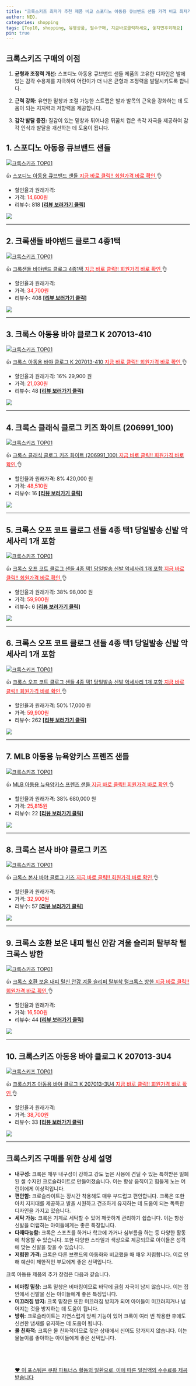 ```yaml
---
title: "크록스키즈 최저가 추천 제품 비교 스포디노 아동용 큐브밴드 샌들 가격 비교 최저가장점"
author: NEO.
categories: shopping
tags: [Top10, shopping, 유행상품, 필수구매, 지금바로클릭하세요, 놓치면후회해요]
pin: true
---
```

## 크록스키즈 구매의 이점
1. **균형과 조정력 개선:** 스포디노 아동용 큐브밴드 샌들 제품의 고유한 디자인은 발에 있는 감각 수용체를 자극하여 어린이가 더 나은 균형과 조정력을 발달시키도록 합니다.

2. **근력 강화:** 유연한 밑창과 조절 가능한 스트랩은 발과 발목의 근육을 강화하는 데 도움이 되는 지지력과 저항력을 제공합니다.

3. **감각 발달 증진:** 질감이 있는 밑창과 튀어나온 뒤꿈치 컵은 촉각 자극을 제공하여 감각 인식과 발달을 개선하는 데 도움이 됩니다.

   

## 1. 스포디노 아동용 큐브밴드 샌들

[![크록스키즈 TOP01](https://thumbnail8.coupangcdn.com/thumbnails/remote/490x490ex/image/rs_quotation_api/pwz6wbqf/9b2d0a6b5fb047259f60e171863eb95c.jpg)](https://link.coupang.com/re/AFFSDP?lptag=AF3617701&subid=GithubCoopas&pageKey=7172773657&traceid=V0-153&itemId=18074490906&vendorItemId=85227615643)


👍 [스포디노 아동용 큐브밴드 샌들 <font color=red> 지금 바로 클릭!! 회원가격 바로 확인 </font> ](https://link.coupang.com/re/AFFSDP?lptag=AF3617701&subid=GithubCoopas&pageKey=7172773657&traceid=V0-153&itemId=18074490906&vendorItemId=85227615643) 👌 


- 할인율과 원래가격: 
- 가격: <span style='color:red'>14,600원</span>
- 리뷰수: 818  [**[리뷰 보러가기 클릭]**](https://link.coupang.com/re/AFFSDP?lptag=AF3617701&subid=GithubCoopas&pageKey=7172773657&traceid=V0-153&itemId=18074490906&vendorItemId=85227615643)

[![](/discount_price.png)](https://link.coupang.com/re/AFFSDP?lptag=AF3617701&subid=GithubCoopas&pageKey=7172773657&traceid=V0-153&itemId=18074490906&vendorItemId=85227615643)

---


   

## 2. 크록샌들 바야밴드 클로그 4종1택

[![크록스키즈 TOP01](https://thumbnail8.coupangcdn.com/thumbnails/remote/490x490ex/image/vendor_inventory/5a70/5f259ae5bf96031f1cf25e46ac4b4e6f165f25223ca1223e4947ba40c4fe.jpg)](https://link.coupang.com/re/AFFSDP?lptag=AF3617701&subid=GithubCoopas&pageKey=7188296050&traceid=V0-153&itemId=18143481983&vendorItemId=88242522554)


👍 [크록샌들 바야밴드 클로그 4종1택 <font color=red> 지금 바로 클릭!! 회원가격 바로 확인 </font> ](https://link.coupang.com/re/AFFSDP?lptag=AF3617701&subid=GithubCoopas&pageKey=7188296050&traceid=V0-153&itemId=18143481983&vendorItemId=88242522554) 👌 


- 할인율과 원래가격: 
- 가격: <span style='color:red'>34,700원</span>
- 리뷰수: 408  [**[리뷰 보러가기 클릭]**](https://link.coupang.com/re/AFFSDP?lptag=AF3617701&subid=GithubCoopas&pageKey=7188296050&traceid=V0-153&itemId=18143481983&vendorItemId=88242522554)

[![](/discount_price.png)](https://link.coupang.com/re/AFFSDP?lptag=AF3617701&subid=GithubCoopas&pageKey=7188296050&traceid=V0-153&itemId=18143481983&vendorItemId=88242522554)

---


   

## 3. 크록스 아동용 바야 클로그 K 207013-410

[![크록스키즈 TOP01](https://thumbnail6.coupangcdn.com/thumbnails/remote/490x490ex/image/retail/images/2023/07/12/10/9/07e1fbbb-62c4-473a-b2a7-9fea1e767798.png)](https://link.coupang.com/re/AFFSDP?lptag=AF3617701&subid=GithubCoopas&pageKey=7460221944&traceid=V0-153&itemId=19443316539&vendorItemId=86554289192)


👍 [크록스 아동용 바야 클로그 K 207013-410 <font color=red> 지금 바로 클릭!! 회원가격 바로 확인 </font> ](https://link.coupang.com/re/AFFSDP?lptag=AF3617701&subid=GithubCoopas&pageKey=7460221944&traceid=V0-153&itemId=19443316539&vendorItemId=86554289192) 👌 


- 할인율과 원래가격: 16%  29,900   원
- 가격: <span style='color:red'>21,030원</span>
- 리뷰수: 48  [**[리뷰 보러가기 클릭]**](https://link.coupang.com/re/AFFSDP?lptag=AF3617701&subid=GithubCoopas&pageKey=7460221944&traceid=V0-153&itemId=19443316539&vendorItemId=86554289192)

[![](/discount_price.png)](https://link.coupang.com/re/AFFSDP?lptag=AF3617701&subid=GithubCoopas&pageKey=7460221944&traceid=V0-153&itemId=19443316539&vendorItemId=86554289192)

---


   

## 4. 크록스 클래식 클로그 키즈 화이트 (206991_100)

[![크록스키즈 TOP01](https://thumbnail8.coupangcdn.com/thumbnails/remote/490x490ex/image/vendor_inventory/2cf8/29206cc0a08fbe4b58a4a5ef81ff21e19c6624edc6b9f8042028f3cec628.jpg)](https://link.coupang.com/re/AFFSDP?lptag=AF3617701&subid=GithubCoopas&pageKey=6675366371&traceid=V0-153&itemId=17269256130&vendorItemId=86159769915)


👍 [크록스 클래식 클로그 키즈 화이트 (206991_100) <font color=red> 지금 바로 클릭!! 회원가격 바로 확인 </font> ](https://link.coupang.com/re/AFFSDP?lptag=AF3617701&subid=GithubCoopas&pageKey=6675366371&traceid=V0-153&itemId=17269256130&vendorItemId=86159769915) 👌 


- 할인율과 원래가격: 8%  420,000   원
- 가격: <span style='color:red'>48,510원</span>
- 리뷰수: 16  [**[리뷰 보러가기 클릭]**](https://link.coupang.com/re/AFFSDP?lptag=AF3617701&subid=GithubCoopas&pageKey=6675366371&traceid=V0-153&itemId=17269256130&vendorItemId=86159769915)

[![](/discount_price.png)](https://link.coupang.com/re/AFFSDP?lptag=AF3617701&subid=GithubCoopas&pageKey=6675366371&traceid=V0-153&itemId=17269256130&vendorItemId=86159769915)

---


   

## 5. 크록스 오프 코트 클로그 샌들 4종 택1 당일발송 신발 악세사리 1개 포함

[![크록스키즈 TOP01](https://thumbnail10.coupangcdn.com/thumbnails/remote/490x490ex/image/vendor_inventory/3c56/75c63b523e4d8db0975a2c757cd490defc046914f6d1e389806925d6a685.jpg)](https://link.coupang.com/re/AFFSDP?lptag=AF3617701&subid=GithubCoopas&pageKey=6697800808&traceid=V0-153&itemId=15502096976&vendorItemId=85846791575)


👍 [크록스 오프 코트 클로그 샌들 4종 택1 당일발송 신발 악세사리 1개 포함 <font color=red> 지금 바로 클릭!! 회원가격 바로 확인 </font> ](https://link.coupang.com/re/AFFSDP?lptag=AF3617701&subid=GithubCoopas&pageKey=6697800808&traceid=V0-153&itemId=15502096976&vendorItemId=85846791575) 👌 


- 할인율과 원래가격: 38%  98,000   원
- 가격: <span style='color:red'>59,900원</span>
- 리뷰수: 6  [**[리뷰 보러가기 클릭]**](https://link.coupang.com/re/AFFSDP?lptag=AF3617701&subid=GithubCoopas&pageKey=6697800808&traceid=V0-153&itemId=15502096976&vendorItemId=85846791575)

[![](/discount_price.png)](https://link.coupang.com/re/AFFSDP?lptag=AF3617701&subid=GithubCoopas&pageKey=6697800808&traceid=V0-153&itemId=15502096976&vendorItemId=85846791575)

---


   

## 6. 크록스 오프 코트 클로그 샌들 4종 택1 당일발송 신발 악세사리 1개 포함

[![크록스키즈 TOP01](https://thumbnail10.coupangcdn.com/thumbnails/remote/490x490ex/image/vendor_inventory/3c56/75c63b523e4d8db0975a2c757cd490defc046914f6d1e389806925d6a685.jpg)](https://link.coupang.com/re/AFFSDP?lptag=AF3617701&subid=GithubCoopas&pageKey=6697800808&traceid=V0-153&itemId=15502096974&vendorItemId=85846791715)


👍 [크록스 오프 코트 클로그 샌들 4종 택1 당일발송 신발 악세사리 1개 포함 <font color=red> 지금 바로 클릭!! 회원가격 바로 확인 </font> ](https://link.coupang.com/re/AFFSDP?lptag=AF3617701&subid=GithubCoopas&pageKey=6697800808&traceid=V0-153&itemId=15502096974&vendorItemId=85846791715) 👌 


- 할인율과 원래가격: 50%  17,000   원
- 가격: <span style='color:red'>59,900원</span>
- 리뷰수: 262  [**[리뷰 보러가기 클릭]**](https://link.coupang.com/re/AFFSDP?lptag=AF3617701&subid=GithubCoopas&pageKey=6697800808&traceid=V0-153&itemId=15502096974&vendorItemId=85846791715)

[![](/discount_price.png)](https://link.coupang.com/re/AFFSDP?lptag=AF3617701&subid=GithubCoopas&pageKey=6697800808&traceid=V0-153&itemId=15502096974&vendorItemId=85846791715)

---


   

## 7. MLB 아동용 뉴욕양키스 프렌즈 샌들

[![크록스키즈 TOP01](https://thumbnail6.coupangcdn.com/thumbnails/remote/490x490ex/image/rs_quotation_api/eszmpnob/67bf9a072b4e4e80acfc2e81cb4a0ca8.jpg)](https://link.coupang.com/re/AFFSDP?lptag=AF3617701&subid=GithubCoopas&pageKey=6161757290&traceid=V0-153&itemId=11963232024&vendorItemId=79235807126)


👍 [MLB 아동용 뉴욕양키스 프렌즈 샌들 <font color=red> 지금 바로 클릭!! 회원가격 바로 확인 </font> ](https://link.coupang.com/re/AFFSDP?lptag=AF3617701&subid=GithubCoopas&pageKey=6161757290&traceid=V0-153&itemId=11963232024&vendorItemId=79235807126) 👌 


- 할인율과 원래가격: 38%  680,000   원
- 가격: <span style='color:red'>25,815원</span>
- 리뷰수: 22  [**[리뷰 보러가기 클릭]**](https://link.coupang.com/re/AFFSDP?lptag=AF3617701&subid=GithubCoopas&pageKey=6161757290&traceid=V0-153&itemId=11963232024&vendorItemId=79235807126)

[![](/discount_price.png)](https://link.coupang.com/re/AFFSDP?lptag=AF3617701&subid=GithubCoopas&pageKey=6161757290&traceid=V0-153&itemId=11963232024&vendorItemId=79235807126)

---


   

## 8. 크록스 본사 바야 클로그 키즈

[![크록스키즈 TOP01](https://thumbnail10.coupangcdn.com/thumbnails/remote/490x490ex/image/vendor_inventory/fa07/952292c2c44fb49a5011137a966173343ea6e78572d95ce725499d6e14fb.jpg)](https://link.coupang.com/re/AFFSDP?lptag=AF3617701&subid=GithubCoopas&pageKey=6905813602&traceid=V0-153&itemId=16624263425&vendorItemId=80179064284)


👍 [크록스 본사 바야 클로그 키즈 <font color=red> 지금 바로 클릭!! 회원가격 바로 확인 </font> ](https://link.coupang.com/re/AFFSDP?lptag=AF3617701&subid=GithubCoopas&pageKey=6905813602&traceid=V0-153&itemId=16624263425&vendorItemId=80179064284) 👌 


- 할인율과 원래가격: 
- 가격: <span style='color:red'>32,900원</span>
- 리뷰수: 57  [**[리뷰 보러가기 클릭]**](https://link.coupang.com/re/AFFSDP?lptag=AF3617701&subid=GithubCoopas&pageKey=6905813602&traceid=V0-153&itemId=16624263425&vendorItemId=80179064284)

[![](/discount_price.png)](https://link.coupang.com/re/AFFSDP?lptag=AF3617701&subid=GithubCoopas&pageKey=6905813602&traceid=V0-153&itemId=16624263425&vendorItemId=80179064284)

---


   

## 9. 크록스 호환 보온 내피 털신 안감 겨울 슬리퍼 탈부착 털크록스 방한

[![크록스키즈 TOP01](https://thumbnail10.coupangcdn.com/thumbnails/remote/490x490ex/image/vendor_inventory/8abc/870f268125d6698c9082558f42315b61e3bc107e4f161e14a3ba47b0614d.jpg)](https://link.coupang.com/re/AFFSDP?lptag=AF3617701&subid=GithubCoopas&pageKey=7802018193&traceid=V0-153&itemId=21132585214&vendorItemId=88194294917)


👍 [크록스 호환 보온 내피 털신 안감 겨울 슬리퍼 탈부착 털크록스 방한 <font color=red> 지금 바로 클릭!! 회원가격 바로 확인 </font> ](https://link.coupang.com/re/AFFSDP?lptag=AF3617701&subid=GithubCoopas&pageKey=7802018193&traceid=V0-153&itemId=21132585214&vendorItemId=88194294917) 👌 


- 할인율과 원래가격: 
- 가격: <span style='color:red'>16,500원</span>
- 리뷰수: 44  [**[리뷰 보러가기 클릭]**](https://link.coupang.com/re/AFFSDP?lptag=AF3617701&subid=GithubCoopas&pageKey=7802018193&traceid=V0-153&itemId=21132585214&vendorItemId=88194294917)

[![](/discount_price.png)](https://link.coupang.com/re/AFFSDP?lptag=AF3617701&subid=GithubCoopas&pageKey=7802018193&traceid=V0-153&itemId=21132585214&vendorItemId=88194294917)

---


   

## 10. 크록스키즈 아동용 바야 클로그 K 207013-3U4

[![크록스키즈 TOP01](https://thumbnail6.coupangcdn.com/thumbnails/remote/490x490ex/image/retail/images/2023/07/11/17/9/2ad2dd05-9864-41b9-9ec0-5eb4ccdbce7b.png)](https://link.coupang.com/re/AFFSDP?lptag=AF3617701&subid=GithubCoopas&pageKey=7458769165&traceid=V0-153&itemId=19436248727&vendorItemId=86547390856)


👍 [크록스키즈 아동용 바야 클로그 K 207013-3U4 <font color=red> 지금 바로 클릭!! 회원가격 바로 확인 </font> ](https://link.coupang.com/re/AFFSDP?lptag=AF3617701&subid=GithubCoopas&pageKey=7458769165&traceid=V0-153&itemId=19436248727&vendorItemId=86547390856) 👌 


- 할인율과 원래가격: 
- 가격: <span style='color:red'>38,700원</span>
- 리뷰수: 33  [**[리뷰 보러가기 클릭]**](https://link.coupang.com/re/AFFSDP?lptag=AF3617701&subid=GithubCoopas&pageKey=7458769165&traceid=V0-153&itemId=19436248727&vendorItemId=86547390856)

[![](/discount_price.png)](https://link.coupang.com/re/AFFSDP?lptag=AF3617701&subid=GithubCoopas&pageKey=7458769165&traceid=V0-153&itemId=19436248727&vendorItemId=86547390856)

---
## 크록스키즈 구매를 위한 상세 설명
* **내구성:** 크록은 매우 내구성이 강하고 강도 높은 사용에 견딜 수 있는 특허받은 밀폐된 셀 수지인 크로슬라이트로 만들어졌습니다. 이는 항상 움직이고 힘들게 노는 어린이에게 이상적입니다.
* **편안함:** 크로슬라이트는 장시간 착용해도 매우 부드럽고 편안합니다. 크록은 또한 아치 지지대를 제공하고 발을 시원하고 건조하게 유지하는 데 도움이 되는 독특한 디자인을 가지고 있습니다.
* **세탁 가능:** 크록은 기계로 세탁할 수 있어 깨끗하게 관리하기 쉽습니다. 이는 항상 신발을 더럽히는 아이들에게는 좋은 특징입니다.
* **다재다능함:** 크록은 스포츠를 하거나 학교에 가거나 심부름을 하는 등 다양한 활동에 착용할 수 있습니다. 또한 다양한 스타일과 색상으로 제공되므로 아이들은 성격에 맞는 신발을 찾을 수 있습니다.
* **저렴한 가격:** 크록은 다른 브랜드의 아동화와 비교했을 때 매우 저렴합니다. 이로 인해 예산이 제한적인 부모에게 좋은 선택입니다.

크록 아동용 제품의 추가 장점은 다음과 같습니다.

* **비마킹 밑창:** 크록 밑창은 비마킹이므로 바닥에 긁힘 자국이 남지 않습니다. 이는 집 안에서 신발을 신는 아이들에게 좋은 특징입니다.
* **미끄러짐 방지:** 크록 밑창은 또한 미끄러짐 방지가 되어 아이들이 미끄러지거나 넘어지는 것을 방지하는 데 도움이 됩니다.
* **방취:** 크로슬라이트는 자연스럽게 방취 기능이 있어 크록이 여러 번 착용한 후에도 신선한 냄새를 유지하는 데 도움이 됩니다.
* **물 친화적:** 크록은 물 친화적이므로 젖은 상태에서 신어도 망가지지 않습니다. 이는 물놀이를 좋아하는 아이들에게 좋은 선택입니다.<br><br><br><br><br> [ ❤  이 포스팅은 쿠팡 파트너스 활동의 일환으로, 이에 따른 일정액의 수수료를 제공받습니다](https://link.coupang.com/a/bcEFyh)